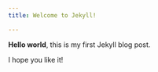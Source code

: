 ```yaml
---
title: Welcome to Jekyll!

---
```

**Hello world**, this is my first Jekyll blog post.

I hope you like it!